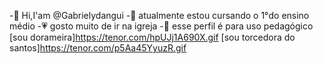 -👋 Hi,I'am @Gabrielydangui
-📖 atualmente estou cursando o 
1°do ensino médio 
-💗 gosto muito de ir na igreja 
-💐 esse perfil é para uso pedagógico 
[sou dorameira]https://tenor.com/hpUJj1A690X.gif
[sou torcedora do santos]https://tenor.com/p5Aa45YyuzR.gif 
